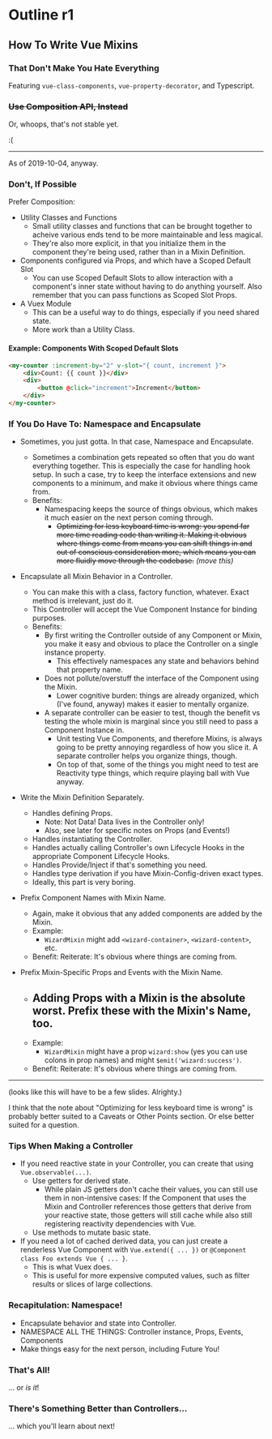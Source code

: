 Outline r1
========


## How To Write Vue Mixins

### That Don't Make You Hate Everything

Featuring `vue-class-components`, `vue-property-decorator`, and Typescript.


### ~~Use Composition API, Instead~~

Or, whoops, that's not stable yet.

:(

---

As of 2019-10-04, anyway.


### Don't, If Possible

Prefer Composition:

- Utility Classes and Functions
    - Small utility classes and functions that can be brought together to acheive various ends tend to be more maintainable and less magical.
    - They're also more explicit, in that you initialize them in the component they're being used, rather than in a Mixin Definition.
- Components configured via Props, and which have a Scoped Default Slot
    - You can use Scoped Default Slots to allow interaction with a component's inner state without having to do anything yourself.  Also remember that you can pass functions as Scoped Slot Props.
- A Vuex Module
    - This can be a useful way to do things, especially if you need shared state.
    - More work than a Utility Class.

#### Example: Components With Scoped Default Slots

```html
<my-counter :increment-by="2" v-slot="{ count, increment }">
    <div>Count: {{ count }}</div>
    <div>
        <button @click="increment">Increment</button>
    </div>
</my-counter>
```


### If You Do Have To: Namespace and Encapsulate

- Sometimes, you just gotta.  In that case, Namespace and Encapsulate.
    - Sometimes a combination gets repeated so often that you do want everything together.  This is especially the case for handling hook setup.  In such a case, try to keep the interface extensions and new components to a minimum, and make it obvious where things came from.
    - Benefits:
        - Namespacing keeps the source of things obvious, which makes it much easier on the next person coming through.
            - ~~Optimizing for less keyboard time is wrong: you spend far more time reading code than writing it.  Making it obvious where things come from means you can shift things in and out of conscious consideration more, which means you can more fluidly move through the codebase.~~ _(move this)_

- Encapsulate all Mixin Behavior in a Controller.
    - You can make this with a class, factory function, whatever.  Exact method is irrelevant, just do it.
    - This Controller will accept the Vue Component Instance for binding purposes.
    - Benefits:
        - By first writing the Controller outside of any Component or Mixin, you make it easy and obvious to place the Controller on a single instance property.
            - This effectively namespaces any state and behaviors behind that property name.
        - Does not pollute/overstuff the interface of the Component using the Mixin.
            - Lower cognitive burden: things are already organized, which (I've found, anyway) makes it easier to mentally organize.
        - A separate controller can be easier to test, though the benefit vs testing the whole mixin is marginal since you still need to pass a Component Instance in.
            - Unit testing Vue Components, and therefore Mixins, is always going to be pretty annoying regardless of how you slice it.  A separate controller helps you organize things, though.
            - On top of that, some of the things you might need to test are Reactivity type things, which require playing ball with Vue anyway.

- Write the Mixin Definition Separately.
    - Handles defining Props.
        - Note: Not Data!  Data lives in the Controller only!
        - Also, see later for specific notes on Props (and Events!)
    - Handles instantiating the Controller.
    - Handles actually calling Controller's own Lifecycle Hooks in the appropriate Component Lifecycle Hooks.
    - Handles Provide/Inject if that's something you need.
    - Handles type derivation if you have Mixin-Config-driven exact types.
    - Ideally, this part is very boring.

- Prefix Component Names with Mixin Name.
    - Again, make it obvious that any added components are added by the Mixin.
    - Example:
        - `WizardMixin` might add `<wizard-container>`, `<wizard-content>`, etc.
    - Benefit: Reiterate: It's obvious where things are coming from.

- Prefix Mixin-Specific Props and Events with the Mixin Name.
    - Adding Props with a Mixin is the absolute worst.  Prefix these with the Mixin's Name, too.
        - 
    - Example:
        - `WizardMixin` might have a prop `wizard:show` (yes you can use colons in prop names) and might `$emit('wizard:success')`.
    - Benefit: Reiterate: It's obvious where things are coming from.

---

(looks like this will have to be a few slides.  Alrighty.)

I think that the note about "Optimizing for less keyboard time is wrong" is probably better suited to a Caveats or Other Points section.  Or else better suited for a question.


### Tips When Making a Controller

- If you need reactive state in your Controller, you can create that using `Vue.observable(...)`.
    - Use getters for derived state.
        - While plain JS getters don't cache their values, you can still use them in non-intensive cases: If the Component that uses the Mixin and Controller references those getters that derive from your reactive state, those getters will still cache while also still registering reactivity dependencies with Vue.
    - Use methods to mutate basic state.
- If you need a lot of cached derived data, you can just create a renderless Vue Component with `Vue.extend({ ... })` or `@Component class Foo extends Vue { ... }`.
    - This is what Vuex does.
    - This is useful for more expensive computed values, such as filter results or slices of large collections.


### Recapitulation: Namespace!

- Encapsulate behavior and state into Controller.
- NAMESPACE ALL THE THINGS: Controller instance, Props, Events, Components
- Make things easy for the next person, including Future You!


### That's All!

... or _is it_!


### There's Something Better than Controllers...

... which you'll learn about next!
